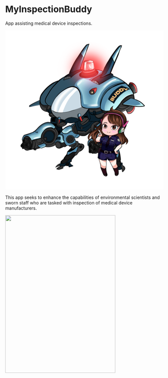 # MyInspectionBuddy
App assisting medical device inspections.

![concept](https://github.com/argus1/MyInspectionBuddy/blob/main/buddy.png)

This app seeks to enhance the capabilities of environmental scientists and sworn staff who are tasked with inspection of medical device manufacturers.


<img src="https://github.com/argus1/MyInspectionBuddy/blob/main/images/Home%20Screen.png" width="350" height="500">
